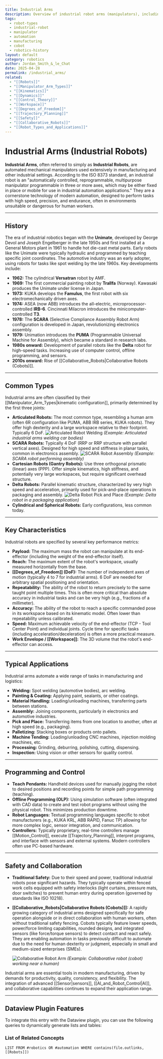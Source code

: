 ```yaml
---
title: Industrial Arms
description: Overview of industrial robot arms (manipulators), including their history, common types, characteristics, applications in automation, programming, safety, and the rise of collaborative robots (cobots).
tags:
  - robot-types
  - industrial-robot
  - manipulator
  - automation
  - manufacturing
  - cobot
  - robotics-history
layout: default
category: robotics
author: Jordan_Smith_&_le_Chat
date: 2025-04-28
permalink: /industrial_arms/
related:
  - "[[Robots]]"
  - "[[Manipulator_Arm_Types]]"
  - "[[Kinematics]]"
  - "[[Dynamics]]"
  - "[[Control_Theory]]"
  - "[[Workspace]]"
  - "[[Degrees_of_Freedom]]"
  - "[[Trajectory_Planning]]"
  - "[[Safety]]"
  - "[[Collaborative_Robots]]"
  - "[[Robot_Types_and_Applications]]"
---
```


# Industrial Arms (Industrial Robots)

**Industrial Arms**, often referred to simply as **Industrial Robots**, are automated mechanical manipulators used extensively in manufacturing and other industrial settings. According to the ISO 8373 standard, an industrial robot is an "automatically controlled, reprogrammable, multipurpose manipulator programmable in three or more axes, which may be either fixed in place or mobile for use in industrial automation applications." They are a cornerstone technology of modern automation, designed to perform tasks with high speed, precision, and endurance, often in environments unsuitable or dangerous for human workers.

---

## History

The era of industrial robotics began with the **Unimate**, developed by George Devol and Joseph Engelberger in the late 1950s and first installed at a General Motors plant in 1961 to handle hot die-cast metal parts. Early robots like the Unimate were typically hydraulic and programmed by teaching specific joint coordinates. The automotive industry was an early adopter, using robots for tasks like spot welding by the late 1960s. Key developments include:
* **1962:** The cylindrical **Versatran** robot by AMF.
* **1969:** The first commercial painting robot by **Trallfa** (Norway). Kawasaki produces the Unimate under license in Japan.
* **1973:** KUKA develops the **Famulus**, the first robot with six electromechanically driven axes.
* **1974:** ASEA (now ABB) introduces the all-electric, microprocessor-controlled **IRB-6**. Cincinnati Milacron introduces the minicomputer-controlled **T3**.
* **1978:** The **SCARA** (Selective Compliance Assembly Robot Arm) configuration is developed in Japan, revolutionizing electronics assembly.
* **1979:** Unimation introduces the **PUMA** (Programmable Universal Machine for Assembly), which became a standard in research labs.
* **1980s onward:** Development of parallel robots like the **Delta** robot for high-speed tasks. Increasing use of computer control, offline programming, and sensors.
* **2010s onward:** Rise of [[Collaborative_Robots|Collaborative Robots (Cobots)]].

---

## Common Types

Industrial arms are often classified by their [[Manipulator_Arm_Types|kinematic configuration]], primarily determined by the first three joints:

* **Articulated Robots:** The most common type, resembling a human arm (often 6R configuration like PUMA, ABB IRB series, KUKA robots). They offer high dexterity and a large workspace relative to their footprint. Typically 6 DoF.
    ![Articulated Robot Welding](https://blog.perfectwelding.fronius.com/wp-content/uploads/2021/05/PW_WPIC_WA_HTW_Tauro-1536x864.jpg)
    *(Example: Articulated industrial arms welding car bodies)*
* **SCARA Robots:** Typically 4 DoF (RRP or RRP structure with parallel vertical axes). Designed for high speed and stiffness in planar tasks, common in electronics assembly.
    ![SCARA Robot Assembly](https://upload.wikimedia.org/wikipedia/commons/0/09/SCARA_robot_2R.png)
    *(Example: SCARA robot performing assembly)*
* **Cartesian Robots (Gantry Robots):** Use three orthogonal prismatic (linear) axes (PPP). Offer simple kinematics, high stiffness, and potentially very large workspaces, but require significant overhead structure.
* **Delta Robots:** Parallel kinematic structure, characterized by very high speed and acceleration, primarily used for pick-and-place operations in packaging and assembly.
    ![Delta Robot Pick and Place](https://igus.widen.net/content/9pen18wjaw/jpeg/delta_lca_uk.jpg?crop=no&color=ffffff00&w=740&quality=80)
    *(Example: Delta robot in a packaging application)*
* **Cylindrical and Spherical Robots:** Early configurations, less common today.

---

## Key Characteristics

Industrial robots are specified by several key performance metrics:

* **Payload:** The maximum mass the robot can manipulate at its end-effector (including the weight of the end-effector itself).
* **Reach:** The maximum extent of the robot's workspace, usually measured horizontally from the base.
* **[[Degrees_of_Freedom]] (DoF):** The number of independent axes of motion (typically 4 to 7 for industrial arms). 6 DoF are needed for arbitrary spatial positioning and orientation.
* **Repeatability:** The ability of the robot to return precisely to the same taught point multiple times. This is often more critical than absolute accuracy in industrial tasks and can be very high (e.g., fractions of a millimeter).
* **Accuracy:** The ability of the robot to reach a specific commanded pose in its workspace based on its kinematic model. Often lower than repeatability unless calibrated.
* **Speed:** Maximum achievable velocity of the end-effector (TCP - Tool Center Point) and individual joints. Cycle time for specific tasks (including acceleration/deceleration) is often a more practical measure.
* **Work Envelope / [[Workspace]]:** The 3D volume that the robot's end-effector can access.

---

## Typical Applications

Industrial arms automate a wide range of tasks in manufacturing and logistics:

* **Welding:** Spot welding (automotive bodies), arc welding.
* **Painting & Coating:** Applying paint, sealants, or other coatings.
* **Material Handling:** Loading/unloading machines, transferring parts between stations.
* **Assembly:** Joining components, particularly in electronics and automotive industries.
* **Pick and Place:** Transferring items from one location to another, often at high speed (e.g., packaging).
* **Palletizing:** Stacking boxes or products onto pallets.
* **Machine Tending:** Loading/unloading CNC machines, injection molding machines, etc.
* **Processing:** Grinding, deburring, polishing, cutting, dispensing.
* **Inspection:** Using vision or other sensors for quality control.

---

## Programming and Control

* **Teach Pendants:** Handheld devices used for manually jogging the robot to desired positions and recording points for simple path programming (teaching).
* **Offline Programming (OLP):** Using simulation software (often integrated with CAD data) to create and test robot programs without using the physical robot. This minimizes production downtime.
* **Robot Languages:** Textual programming languages specific to robot manufacturers (e.g., KUKA KRL, ABB RAPID, Fanuc TP) allowing for more complex logic, sensor integration, and communication.
* **Controllers:** Typically proprietary, real-time controllers manage [[Motion_Control]], execute [[Trajectory_Planning]], interpret programs, and interface with sensors and external systems. Modern controllers often use PC-based hardware.

---

## Safety and Collaboration

* **Traditional Safety:** Due to their speed and power, traditional industrial robots pose significant hazards. They typically operate within fenced work cells equipped with safety interlocks (light curtains, pressure mats, door switches) to prevent human entry during operation (governed by standards like ISO 10218).
* **[[Collaborative_Robots|Collaborative Robots (Cobots)]]:** A rapidly growing category of industrial arms designed specifically for safe operation alongside or in direct collaboration with human workers, often without traditional safety fencing. Cobots typically feature lower speeds, power/force limiting capabilities, rounded designs, and integrated sensors (like force/torque sensors) to detect contact and react safely. They are enabling automation in tasks previously difficult to automate due to the need for human dexterity or judgment, especially in small and medium-sized enterprises (SMEs).

    ![Collaborative Robot Arm](https://spectrum.ieee.org/media-library/yumi.jpg?id=25579667&width=2400&height=1529)
    *(Example: Collaborative robot (cobot) working near a human)*

Industrial arms are essential tools in modern manufacturing, driven by demands for productivity, quality, consistency, and flexibility. The integration of advanced [[Sensor|sensors]], [[AI_and_Robot_Control|AI]], and collaborative capabilities continues to expand their application range.

---

## Dataview Plugin Features

To integrate this entry with the Dataview plugin, you can use the following queries to dynamically generate lists and tables:

### List of Related Concepts

```dataview
LIST FROM #robotics OR #automation WHERE contains(file.outlinks, [[Robots]])